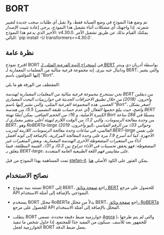 # BORT

<Tip warning={true}>
تم وضع هذا النموذج في وضع الصيانة فقط، ولا نقبل أي طلبات سحب جديدة لتغيير شفرته.
إذا واجهتك أي مشكلات أثناء تشغيل هذا النموذج، يرجى إعادة تثبيت الإصدار الأخير الذي يدعم هذا النموذج: v4.30.0.
يمكنك القيام بذلك عن طريق تشغيل الأمر التالي: `pip install -U transformers==4.30.0`.
</Tip>

## نظرة عامة
اقترح نموذج BORT في [استخراج البنية الفرعية المثلى لـ BERT](https://arxiv.org/abs/2010.10499) بواسطة
أدريان دي وينتر ودانيال جيه بيري. إنه مجموعة فرعية مثالية من المعلمات المعمارية لـ BERT، والتي
يشير إليها المؤلفون باسم "Bort".

المقتطف من الورقة هو ما يلي:

*نحن نستخرج مجموعة فرعية مثالية من المعلمات المعمارية لهندسة BERT من ديفلين وآخرون. (2018) من خلال
تطبيق الاختراقات الحديثة في خوارزميات البحث المعماري العصبي. هذه المجموعة الفرعية المثلى، والتي نشير إليها باسم
"Bort"، أصغر بشكل واضح، حيث يبلغ حجمها الفعال (أي عدم حساب طبقة التضمين) 5.5٪ من
هندسة BERT الكبيرة الأصلية، و 16٪ من الحجم الصافي. يمكن أيضًا تهيئة Bort مسبقًا في 288 ساعة من وحدة معالجة الرسومات، والتي
1.2٪ من الوقت اللازم لتهيئة أعلى متغير معماري لـ BERT، وهو RoBERTa-large
(ليو وآخرون، 2019)، وحوالي 33٪ من الرقم القياسي العالمي، في ساعات وحدة معالجة الرسومات، اللازمة لتدريب BERT-large على نفس
الأجهزة. كما أنه أسرع 7.9 مرة على وحدة المعالجة المركزية، بالإضافة إلى كونه أفضل أداءً من المتغيرات المضغوطة الأخرى
الهندسة المعمارية، وبعض المتغيرات غير المضغوطة: فهو يحقق تحسينات في الأداء تتراوح بين 0.3٪ و 31٪،
القيمة المطلقة، فيما يتعلق بـ BERT-large، على مقاييس فهم اللغة الطبيعية العامة المتعددة.*

تمت المساهمة بهذا النموذج من قبل [stefan-it](https://huggingface.co/stefan-it). يمكن العثور على الكود الأصلي [هنا](https://github.com/alexa/bort/).

## نصائح الاستخدام

- تستند بنية نموذج BORT إلى BERT، راجع [صفحة وثائق BERT](bert) للحصول على مرجع API النموذجي بالإضافة إلى أمثلة الاستخدام.

- يستخدم BORT محلل RoBERTa بدلاً من محلل BERT، راجع [صفحة وثائق RoBERTa](roberta) للحصول على مرجع API المحلل بالإضافة إلى أمثلة الاستخدام.

- يتطلب BORT خوارزمية ضبط دقيقة محددة، تسمى [Agora](https://adewynter.github.io/notes/bort_algorithms_and_applications.html#fine-tuning-with-algebraic-topology)
)، والتي لم يتم طرحها للجمهور بعد للأسف. سيكون من المفيد جدًا للمجتمع، إذا حاول شخص ما تنفيذ
الخوارزمية لجعل BORT يعمل ضبط الدقة.
